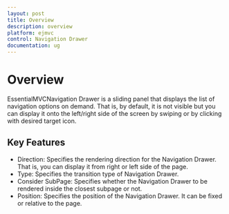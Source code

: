```yaml
---
layout: post
title: Overview
description: overview
platform: ejmvc
control: Navigation Drawer
documentation: ug
---
```


# Overview

EssentialMVCNavigation Drawer is a sliding panel that displays the list of navigation options on demand. That is, by default, it is not visible but you can display it onto the left/right side of the screen by swiping or by clicking with desired target icon.

## Key Features

* Direction: Specifies the rendering direction for the Navigation Drawer. That is, you can display it from right or left side of the page.
* Type: Specifies the transition type of Navigation Drawer.
* Consider SubPage: Specifies whether the Navigation Drawer to be rendered inside the closest subpage or not.
* Position: Specifies the position of the Navigation Drawer. It can be fixed or relative to the page.                      
